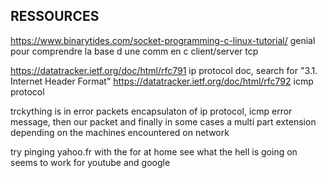 ## RESSOURCES
https://www.binarytides.com/socket-programming-c-linux-tutorial/
genial pour comprendre la base d une comm en c client/server tcp

https://datatracker.ietf.org/doc/html/rfc791
ip protocol doc, search for "3.1.  Internet Header Format"
https://datatracker.ietf.org/doc/html/rfc792
icmp protocol

trckything is in error packets encapsulaton of ip protocol, icmp error message, then our packet
and finally in some cases a multi part extension depending on the machines encountered on network

try pinging yahoo.fr with the for at home see what the hell is going on
seems to work for youtube and google

